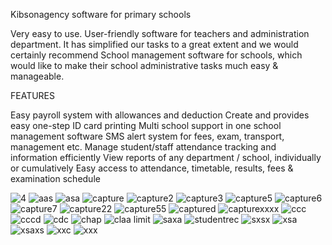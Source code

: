 Kibsonagency software for primary schools

Very easy to use. User-friendly software for teachers and administration department. It has simplified our tasks to a great extent and we would certainly recommend School management software for schools, which would like to make their school administrative tasks much easy & manageable.

FEATURES

Easy payroll system with allowances and deduction
Create and provides easy one-step ID card printing
Multi school support in one school management software
SMS alert system for fees, exam, transport, management etc.
Manage student/staff attendance tracking and information efficiently
View reports of any department / school, individually or cumulatively
Easy access to attendance, timetable, results, fees & examination schedule
 
![4](https://cloud.githubusercontent.com/assets/18662989/20640012/ad2ae8d6-b3e5-11e6-9ddb-915f4016f275.PNG)
![aas](https://cloud.githubusercontent.com/assets/18662989/20640014/ad2e7afa-b3e5-11e6-92c0-3db123f06c8c.PNG)
![asa](https://cloud.githubusercontent.com/assets/18662989/20640013/ad2d46f8-b3e5-11e6-9d26-892dd8fda9d2.PNG)
![capture](https://cloud.githubusercontent.com/assets/18662989/20640016/ad30425e-b3e5-11e6-906b-a8831e024b92.PNG)
![capture2](https://cloud.githubusercontent.com/assets/18662989/20640015/ad2f9e94-b3e5-11e6-87e2-853b8aed5ac9.PNG)
![capture3](https://cloud.githubusercontent.com/assets/18662989/20640017/ad32ef18-b3e5-11e6-8c71-7487bf9efc57.PNG)
![capture5](https://cloud.githubusercontent.com/assets/18662989/20640018/ad5232c4-b3e5-11e6-93f5-31f969d33fc2.PNG)
![capture6](https://cloud.githubusercontent.com/assets/18662989/20640020/ad58312e-b3e5-11e6-81a5-4ea38dda7120.PNG)
![capture7](https://cloud.githubusercontent.com/assets/18662989/20640019/ad57e9ee-b3e5-11e6-932a-3a272ecfe59a.PNG)
![capture22](https://cloud.githubusercontent.com/assets/18662989/20640021/ad5bd07c-b3e5-11e6-95ad-bd2fd6108a10.PNG)
![capture55](https://cloud.githubusercontent.com/assets/18662989/20640022/ad5fb890-b3e5-11e6-9f6c-b357f195f34e.PNG)
![captured](https://cloud.githubusercontent.com/assets/18662989/20640023/ad64eda6-b3e5-11e6-9941-c1a9b3789270.PNG)
![capturexxxx](https://cloud.githubusercontent.com/assets/18662989/20640024/ad82f13e-b3e5-11e6-8ac0-22ecb03e9b7d.PNG)
![ccc](https://cloud.githubusercontent.com/assets/18662989/20640025/ad8ce75c-b3e5-11e6-97e8-ffc56d9e1bdb.PNG)
![cccd](https://cloud.githubusercontent.com/assets/18662989/20640026/ad9115fc-b3e5-11e6-8fd1-c701a016adc5.PNG)
![cdc](https://cloud.githubusercontent.com/assets/18662989/20640027/ad98ac18-b3e5-11e6-8c46-bad356aadb5f.PNG)
![chap](https://cloud.githubusercontent.com/assets/18662989/20640028/ad9e9e2a-b3e5-11e6-8576-4213267050f5.PNG)
![claa limit](https://cloud.githubusercontent.com/assets/18662989/20640029/ada75524-b3e5-11e6-983e-c86121539aa6.PNG)
![saxa](https://cloud.githubusercontent.com/assets/18662989/20640030/adbbdd3c-b3e5-11e6-8c33-04425b79d7da.PNG)
![studentrec](https://cloud.githubusercontent.com/assets/18662989/20640031/adc5a42a-b3e5-11e6-9ae9-bb19aacb4982.PNG)
![sxsx](https://cloud.githubusercontent.com/assets/18662989/20640032/adccc73c-b3e5-11e6-9446-8f8bd392a9e8.PNG)
![xsa](https://cloud.githubusercontent.com/assets/18662989/20640033/add528a0-b3e5-11e6-9eb3-86087830d448.PNG)
![xsaxs](https://cloud.githubusercontent.com/assets/18662989/20640034/ade10a6c-b3e5-11e6-8fc4-22ca54442966.PNG)
![xxc](https://cloud.githubusercontent.com/assets/18662989/20640035/ade53542-b3e5-11e6-94bd-2c2cd6975c68.PNG)
![xxx](https://cloud.githubusercontent.com/assets/18662989/20640036/ade73040-b3e5-11e6-855d-ffaeaf8d2ed2.PNG)






